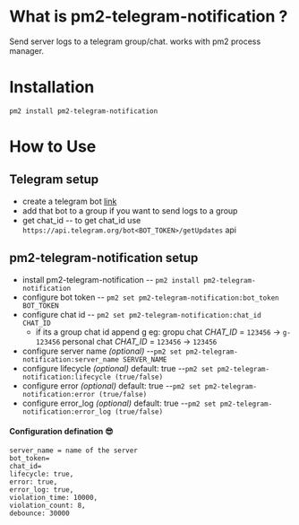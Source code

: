 # What is pm2-telegram-notification ?
Send server logs to a telegram group/chat.
works with pm2 process manager.


# Installation
`pm2 install pm2-telegram-notification`

# How to Use
## Telegram setup 
* create a telegram bot [link](https://core.telegram.org/bots#creating-a-new-bot)
* add that bot to a group if you want to send logs to a group
* get chat_id
-- to get chat_id use `https://api.telegram.org/bot<BOT_TOKEN>/getUpdates` api

## pm2-telegram-notification setup
* install pm2-telegram-notification
-- `pm2 install pm2-telegram-notification`
* configure bot token
--  `pm2 set pm2-telegram-notification:bot_token BOT_TOKEN`
* configure chat id
--  `pm2 set pm2-telegram-notification:chat_id CHAT_ID`
    - if its a group chat id append g
        eg: 
        gropu chat _CHAT_ID_ = `123456` -> `g-123456`
        personal chat _CHAT_ID_ = `123456` -> `123456`
* configure server name _(optional)_
--`pm2 set pm2-telegram-notification:server_name SERVER_NAME`
* configure lifecycle _(optional)_ default: true
--`pm2 set pm2-telegram-notification:lifecycle (true/false)`
* configure error _(optional)_ default: true
--`pm2 set pm2-telegram-notification:error (true/false)`
* configure error_log _(optional)_ default: true
--`pm2 set pm2-telegram-notification:error_log (true/false)`

#### Configuration defination 😎
```
server_name = name of the server   
bot_token=
chat_id=
lifecycle: true,
error: true,
error_log: true,
violation_time: 10000,
violation_count: 8,
debounce: 30000
```

